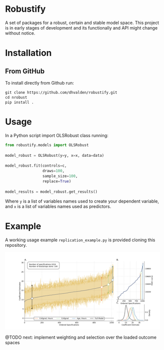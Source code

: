 # Robustify

A set of packages for a robust, certain and stable model space.
This project is in early stages of development and its functionally and API might change without notice.

# Installation

## From GitHub

To install directly from Github run:

```
git clone https://github.com/dhvalden/robustify.git
cd nrobust
pip install .
```

# Usage

In a Python script import OLSRobust class running:
```python
from robustify.models import OLSRobust

model_robust = OLSRobust(y=y, x=x, data=data)

model_robust.fit(controls=c,
	             draws=100,
                 sample_size=100,
                 replace=True)

model_results = model_robust.get_results()

```
Where `y` is a list of variables names used to create your dependent variable, and `x` is a list of variables names used as predictors.

# Example

A working usage example `replication_example.py` is provided cloning this repository.

![Union dataset example](./figures/union_example/union_curve.png)


@TODO next: implement weighting and selection over the loaded outcome spaces
